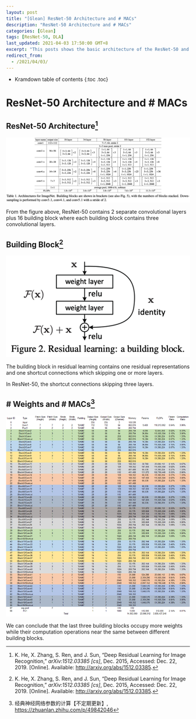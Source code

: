 ```yaml
---
layout: post
title: "[Glean] ResNet-50 Architecture and # MACs"
description: "ResNet-50 Architecture and # MACs"
categories: [Glean]
tags: [ResNet-50, DLA]
last_updated: 2021-04-03 17:50:00 GMT+8
excerpt: "This posts shows the basic architecture of the ResNet-50 and the number of weights as well as the MAC operations."
redirect_from:
  - /2021/04/03/
---
```


* Kramdown table of contents
{:toc .toc}
# ResNet-50 Architecture and # MACs

## ResNet-50 Architecture[^1]

![Architectures for ResNet](https://raw.githubusercontent.com/SingularityKChen/PicUpload/master/img/20210403172705.png)

From the figure above, ResNet-50 contains 2 separate convolutional layers plus 16 building block where each building block contains three convolutional layers.

## Building Block[^1]

![Residual Learning building block](https://raw.githubusercontent.com/SingularityKChen/PicUpload/master/img/20210403171953.png)

The building block in residual learning contains one residual representations and one shortcut connections which skipping one or more layers.

In ResNet-50, the shortcut connections skipping three layers.

## # Weights and # MACs[^2]

![Number of Weights and MACs](https://raw.githubusercontent.com/SingularityKChen/PicUpload/master/img/20210403173851.png)

We can conclude that the last three building blocks occupy more weights while their computation operations near the same between different building blocks.

[^1]: K. He, X. Zhang, S. Ren, and J. Sun, “Deep Residual Learning for Image Recognition,” *arXiv:1512.03385 [cs]*, Dec. 2015, Accessed: Dec. 22, 2019. [Online]. Available: http://arxiv.org/abs/1512.03385.

[^2]: 经典神经网络参数的计算【不定期更新】, https://zhuanlan.zhihu.com/p/49842046